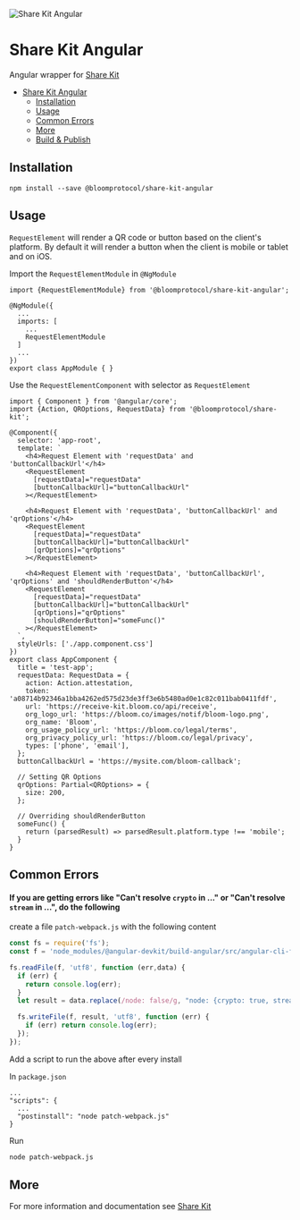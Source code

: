 ![Share Kit Angular](https://github.com/hellobloom/share-kit/raw/master/images/logo.png)

# Share Kit Angular

Angular wrapper for [Share Kit](https://github.com/hellobloom/share-kit#readme)

- [Share Kit Angular](#share-kit-angular)
  - [Installation](#installation)
  - [Usage](#usage)
  - [Common Errors](#common-errors)
  - [More](#more)
  - [Build & Publish](projects/request-element/README.md)

## Installation

```
npm install --save @bloomprotocol/share-kit-angular
```

## Usage

`RequestElement` will render a QR code or button based on the client's platform. By default it will render a button when the client is mobile or tablet and on iOS.

Import the `RequestElementModule` in `@NgModule`
```tsx
import {RequestElementModule} from '@bloomprotocol/share-kit-angular';

@NgModule({
  ...
  imports: [
    ...
    RequestElementModule
  ]
  ...
})
export class AppModule { }
```

Use the `RequestElementComponent` with selector as `RequestElement`
```tsx
import { Component } from '@angular/core';
import {Action, QROptions, RequestData} from '@bloomprotocol/share-kit';

@Component({
  selector: 'app-root',
  template: `
    <h4>Request Element with 'requestData' and 'buttonCallbackUrl'</h4>
    <RequestElement
      [requestData]="requestData"
      [buttonCallbackUrl]="buttonCallbackUrl"
    ></RequestElement>

    <h4>Request Element with 'requestData', 'buttonCallbackUrl' and 'qrOptions'</h4>
    <RequestElement
      [requestData]="requestData"
      [buttonCallbackUrl]="buttonCallbackUrl"
      [qrOptions]="qrOptions"
    ></RequestElement>

    <h4>Request Element with 'requestData', 'buttonCallbackUrl', 'qrOptions' and 'shouldRenderButton'</h4>
    <RequestElement
      [requestData]="requestData"
      [buttonCallbackUrl]="buttonCallbackUrl"
      [qrOptions]="qrOptions"
      [shouldRenderButton]="someFunc()"
    ></RequestElement>
  `,
  styleUrls: ['./app.component.css']
})
export class AppComponent {
  title = 'test-app';
  requestData: RequestData = {
    action: Action.attestation,
    token: 'a08714b92346a1bba4262ed575d23de3ff3e6b5480ad0e1c82c011bab0411fdf',
    url: 'https://receive-kit.bloom.co/api/receive',
    org_logo_url: 'https://bloom.co/images/notif/bloom-logo.png',
    org_name: 'Bloom',
    org_usage_policy_url: 'https://bloom.co/legal/terms',
    org_privacy_policy_url: 'https://bloom.co/legal/privacy',
    types: ['phone', 'email'],
  };
  buttonCallbackUrl = 'https://mysite.com/bloom-callback';

  // Setting QR Options
  qrOptions: Partial<QROptions> = {
    size: 200,
  };

  // Overriding shouldRenderButton
  someFunc() {
    return (parsedResult) => parsedResult.platform.type !== 'mobile';
  }
}
```

## Common Errors

#### If you are getting errors like "Can't resolve `crypto` in ..." or "Can't resolve `stream` in ...", do the following

create a file `patch-webpack.js` with the following content
```js
const fs = require('fs');
const f = 'node_modules/@angular-devkit/build-angular/src/angular-cli-files/models/webpack-configs/browser.js';

fs.readFile(f, 'utf8', function (err,data) {
  if (err) {
    return console.log(err);
  }
  let result = data.replace(/node: false/g, "node: {crypto: true, stream: true, fs: 'empty', net: 'empty'}");

  fs.writeFile(f, result, 'utf8', function (err) {
    if (err) return console.log(err);
  });
});
```

Add a script to run the above after every install

In `package.json`
```
...
"scripts": {
  ...
  "postinstall": "node patch-webpack.js"
}
```
Run 
```bash
node patch-webpack.js
```

## More
For more information and documentation see [Share Kit](https://github.com/hellobloom/share-kit#readme)
